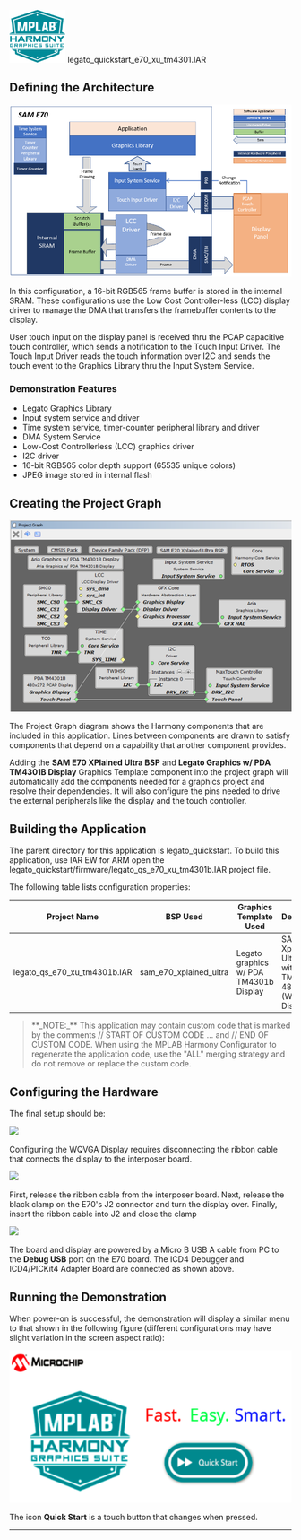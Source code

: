 
![](../../../../docs/images/mhgs.png) legato\_quickstart\_e70\_xu\_tm4301.IAR

Defining the Architecture
-------------------------

![](../../../../docs/html/sam_e70_xu_lcc_tm4301b_arch.png)

In this configuration, a 16-bit RGB565 frame buffer is stored in the internal SRAM. These configurations use the Low Cost Controller-less (LCC) display driver to manage the DMA that transfers the framebuffer contents to the display.

User touch input on the display panel is received thru the PCAP capacitive touch controller, which sends a notification to the Touch Input Driver. The Touch Input Driver reads the touch information over I2C and sends the touch event to the Graphics Library thru the Input System Service.

### Demonstration Features 

* Legato Graphics Library
* Input system service and driver
* Time system service, timer-counter peripheral library and driver
* DMA System Service
* Low-Cost Controllerless (LCC) graphics driver
* I2C driver
* 16-bit RGB565 color depth support (65535 unique colors)
* JPEG image stored in internal flash

Creating the Project Graph
--------------------------

![](../../../../docs/html/sam_e70_xu_lcc_tm4301b_pg.png)

The Project Graph diagram shows the Harmony components that are included in this application. Lines between components are drawn to satisfy components that depend on a capability that another component provides.

Adding the **SAM E70 XPlained Ultra BSP** and **Legato Graphics w/ PDA TM4301B Display** Graphics Template component into the project graph will automatically add the components needed for a graphics project and resolve their dependencies. It will also configure the pins needed to drive the external peripherals like the display and the touch controller.  

Building the Application
------------------------

The parent directory for this application is legato_quickstart. To build this application, use IAR EW for ARM open the legato_quickstart/firmware/legato_qs_e70_xu_tm4301b.IAR project file.

The following table lists configuration properties:  

| Project Name  | BSP Used |Graphics Template Used | Description |
|---------------| ---------|---------------| ---------|
| legato_qs_e70_xu_tm4301b.IAR | sam_e70_xplained_ultra | Legato graphics w/ PDA TM4301b Display | SAM E70 Xplained Ultra board with PDA TM4301B 480x272 (WQVGA) Display |

> \*\*\_NOTE:\_\*\* This application may contain custom code that is marked by the comments // START OF CUSTOM CODE ... and // END OF CUSTOM CODE. When using the MPLAB Harmony Configurator to regenerate the application code, use the "ALL" merging strategy and do not remove or replace the custom code.

Configuring the Hardware
------------------------

The final setup should be: 

![](../../../../docs/html/legato_qs_e70_xu_tm4301b_conf1.png)

Configuring the WQVGA Display requires disconnecting the ribbon cable that connects the display to the interposer board. 

![](../../../../docs/html/legato_qs_e70_xu_tm4301b_conf2.png)

First, release the ribbon cable from the interposer board. Next, release the black clamp on the E70\'s J2 connector and turn the display over. Finally, insert the ribbon cable into J2 and close the clamp

![](../../../../docs/html/legato_qs_e70_xu_tm4301b_conf3.png)

The board and display are powered by a Micro B USB A cable from PC to the **Debug USB** port on the E70 board. The ICD4 Debugger and ICD4/PICKit4 Adapter Board are connected as shown above.

Running the Demonstration
-------------------------

When power-on is successful, the demonstration will display a similar menu to that shown in the following figure (different configurations may have slight variation in the screen aspect ratio):

![](../../../../docs/html/legato_quickstart.png)

The icon **Quick Start** is a touch button that changes when pressed.

* * * * *
